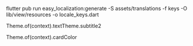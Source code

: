 flutter pub run easy_localization:generate -S assets/translations -f keys -O lib/view/resources  -o locale_keys.dart

Theme.of(context).textTheme.subtitle2

Theme.of(context).cardColor